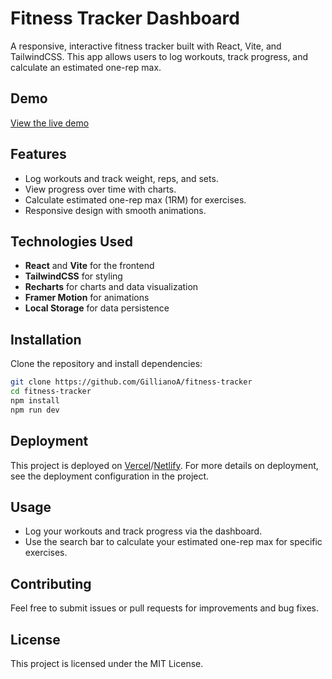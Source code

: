 # Fitness Tracker Dashboard

A responsive, interactive fitness tracker built with React, Vite, and TailwindCSS. This app allows users to log workouts, track progress, and calculate an estimated one-rep max.

## Demo

[View the live demo](https://gillifittrack.netlify.app/)

## Features

- Log workouts and track weight, reps, and sets.
- View progress over time with charts.
- Calculate estimated one-rep max (1RM) for exercises.
- Responsive design with smooth animations.

## Technologies Used

- **React** and **Vite** for the frontend
- **TailwindCSS** for styling
- **Recharts** for charts and data visualization
- **Framer Motion** for animations
- **Local Storage** for data persistence

## Installation

Clone the repository and install dependencies:

```bash
git clone https://github.com/GillianoA/fitness-tracker
cd fitness-tracker
npm install
npm run dev
```

## Deployment

This project is deployed on [Vercel](https://vercel.com/)/[Netlify](https://www.netlify.com/). For more details on deployment, see the deployment configuration in the project.

## Usage

- Log your workouts and track progress via the dashboard.
- Use the search bar to calculate your estimated one-rep max for specific exercises.

## Contributing

Feel free to submit issues or pull requests for improvements and bug fixes.

## License

This project is licensed under the MIT License.
